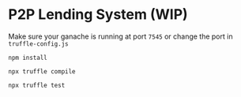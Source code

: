 # P2P Lending System (WIP)

Make sure your ganache is running at port `7545` or change the port in `truffle-config.js`

`npm install`

`npx truffle compile`

`npx truffle test`
